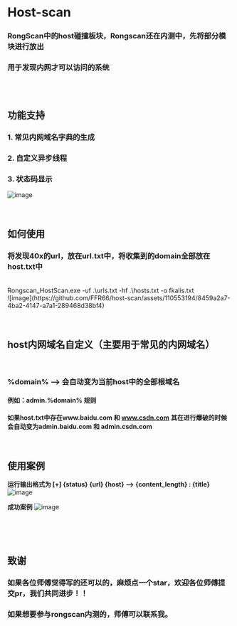 # Host-scan
### RongScan中的host碰撞板块，Rongscan还在内测中，先将部分模块进行放出
### 用于发现内网才可以访问的系统
<br>
<br>

## 功能支持
### 1. 常见内网域名字典的生成 
### 2. 自定义异步线程
### 3. 状态码显示
![image](https://github.com/FFR66/host-scan/assets/110553194/d7d8c1b5-3bfa-4e48-a138-9dde0dc18f6c)
<br>
<br>
<br>

## 如何使用
### 将发现40x的url，放在url.txt中，将收集到的domain全部放在host.txt中
  <br>
  Rongscan_HostScan.exe -uf .\urls.txt -hf .\hosts.txt -o fkalis.txt
  <br>
  ![image](https://github.com/FFR66/host-scan/assets/110553194/8459a2a7-4ba2-4147-a7a1-289468d38bf4)


<br>
<br>
<br>

## host内网域名自定义（主要用于常见的内网域名）
<br>

### %domain% --> 会自动变为当前host中的全部根域名
#### 例如：admin.%domain% 规则
**如果host.txt中存在www.baidu.com 和 www.csdn.com**
**其在进行爆破的时候会自动变为admin.baidu.com 和 admin.csdn.com**
<br>
<br>
<br>


## 使用案例


**运行输出格式为 [+] {status} {url} {host}  -->  {content_length} : {title}**
![image](https://github.com/FFR66/host-scan/assets/110553194/1027f1f3-5359-4f6a-946c-60e33d91c254)

**成功案例**
![image](https://github.com/FFR66/host-scan/assets/110553194/c9a47f3e-ac85-4113-bd56-e9c0e77ceee3)



<br>
<br>
<br>




## 致谢
### 如果各位师傅觉得写的还可以的，麻烦点一个star，欢迎各位师傅提交pr，我们共同进步！！
### 如果想要参与rongscan内测的，师傅可以联系我。
